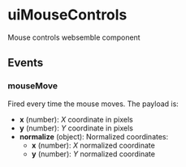# uiMouseControls
Mouse controls websemble component

## Events

### mouseMove

Fired every time the mouse moves. The payload is:

* __x__ (number): _X_ coordinate in pixels
* __y__ (number): _Y_ coordinate in pixels
* __normalize__ (object): Normalized coordinates:
  - __x__ (number): _X_ normalized coordinate
  - __y__ (number): _Y_ normalized coordinate
